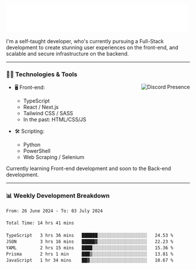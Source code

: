 <img src="assets/wave.svg" alt=":wave:" />

I'm a self-taught developer, who's currently pursuing a Full-Stack development to create stunning user experiences on the front-end, and scalable and secure infrastructure on the backend.

---

### 🧑‍💻 Technologies & Tools

<a href="https://discord.com/users/414304208649453568" target="_blank" rel="nofollow">
   <img src="https://lanyard-profile-readme.vercel.app/api/414304208649453568?idleMessage=Probably%20doing%20something%20else..." alt="Discord Presence" align="right">
</a>

- 🖥️ Front-end:

  - TypeScript
  - React / Next.js
  - Tailwind CSS / SASS
  - In the past: HTML/CSS/JS

- 🛠 Scripting:

  - Python
  - PowerShell
  - Web Scraping / Selenium

Currently learning Front-end development and soon to the Back-end development.

---

### 📊 Weekly Development Breakdown

<!-- ![ccrsxx's GitHub Stats](https://github-readme-stats.vercel.app/api?username=ccrsxx&count_private=true&theme=tokyonight) -->
<!-- ![ccrsxx's Top Langs](https://github-readme-stats.vercel.app/api/top-langs/?username=ccrsxx&hide=lua,java,html&theme=tokyonight) -->

<!--START_SECTION:waka-->

```txt
From: 26 June 2024 - To: 03 July 2024

Total Time: 14 hrs 41 mins

TypeScript   3 hrs 36 mins   ██████░░░░░░░░░░░░░░░░░░░   24.53 %
JSON         3 hrs 16 mins   █████▓░░░░░░░░░░░░░░░░░░░   22.23 %
YAML         2 hrs 15 mins   ████░░░░░░░░░░░░░░░░░░░░░   15.36 %
Prisma       2 hrs 1 min     ███▒░░░░░░░░░░░░░░░░░░░░░   13.81 %
JavaScript   1 hr 34 mins    ██▓░░░░░░░░░░░░░░░░░░░░░░   10.67 %
```

<!--END_SECTION:waka-->
